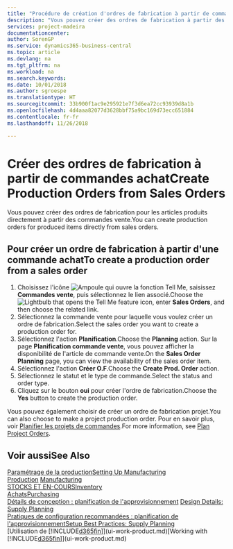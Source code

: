 ```yaml
---
title: "Procédure de création d'ordres de fabrication à partir de commandes vente | Microsoft Docs"
description: "Vous pouvez créer des ordres de fabrication à partir des commandes vente dans le département Ventes & marketing."
services: project-madeira
documentationcenter: 
author: SorenGP
ms.service: dynamics365-business-central
ms.topic: article
ms.devlang: na
ms.tgt_pltfrm: na
ms.workload: na
ms.search.keywords: 
ms.date: 10/01/2018
ms.author: sgroespe
ms.translationtype: HT
ms.sourcegitcommit: 33b900f1ac9e295921e7f3d6ea72cc93939d8a1b
ms.openlocfilehash: 4d4aaa82077d3628bbf75a9bc169d73ecc651884
ms.contentlocale: fr-fr
ms.lasthandoff: 11/26/2018

---
```

# <a name="create-production-orders-from-sales-orders"></a><span data-ttu-id="8c706-103">Créer des ordres de fabrication à partir de commandes achat</span><span class="sxs-lookup"><span data-stu-id="8c706-103">Create Production Orders from Sales Orders</span></span>
<span data-ttu-id="8c706-104">Vous pouvez créer des ordres de fabrication pour les articles produits directement à partir des commandes vente.</span><span class="sxs-lookup"><span data-stu-id="8c706-104">You can create production orders for produced items directly from sales orders.</span></span>  

## <a name="to-create-a-production-order-from-a-sales-order"></a><span data-ttu-id="8c706-105">Pour créer un ordre de fabrication à partir d'une commande achat</span><span class="sxs-lookup"><span data-stu-id="8c706-105">To create a production order from a sales order</span></span>  

1.  <span data-ttu-id="8c706-106">Choisissez l'icône ![Ampoule qui ouvre la fonction Tell Me](media/ui-search/search_small.png "Dites-moi ce que vous voulez faire"), saisissez **Commandes vente**, puis sélectionnez le lien associé.</span><span class="sxs-lookup"><span data-stu-id="8c706-106">Choose the ![Lightbulb that opens the Tell Me feature](media/ui-search/search_small.png "Tell me what you want to do") icon, enter **Sales Orders**, and then choose the related link.</span></span>  
2.  <span data-ttu-id="8c706-107">Sélectionnez la commande vente pour laquelle vous voulez créer un ordre de fabrication.</span><span class="sxs-lookup"><span data-stu-id="8c706-107">Select the sales order you want to create a production order for.</span></span>  
3.  <span data-ttu-id="8c706-108">Sélectionnez l'action **Planification**.</span><span class="sxs-lookup"><span data-stu-id="8c706-108">Choose the **Planning** action.</span></span> <span data-ttu-id="8c706-109">Sur la page **Planification commande vente**, vous pouvez afficher la disponibilité de l'article de commande vente.</span><span class="sxs-lookup"><span data-stu-id="8c706-109">On the **Sales Order Planning** page, you can view the availability of the sales order item.</span></span>  
4.  <span data-ttu-id="8c706-110">Sélectionnez l'action **Créer O.F**.</span><span class="sxs-lookup"><span data-stu-id="8c706-110">Choose the **Create Prod. Order** action.</span></span>  
5.  <span data-ttu-id="8c706-111">Sélectionnez le statut et le type de commande.</span><span class="sxs-lookup"><span data-stu-id="8c706-111">Select the status and order type.</span></span>  
6.  <span data-ttu-id="8c706-112">Cliquez sur le bouton **oui** pour créer l'ordre de fabrication.</span><span class="sxs-lookup"><span data-stu-id="8c706-112">Choose the **Yes** button to create the production order.</span></span>

<span data-ttu-id="8c706-113">Vous pouvez également choisir de créer un ordre de fabrication projet.</span><span class="sxs-lookup"><span data-stu-id="8c706-113">You can also choose to make a project production order.</span></span> <span data-ttu-id="8c706-114">Pour en savoir plus, voir [Planifier les projets de commandes](production-how-to-plan-project-orders.md).</span><span class="sxs-lookup"><span data-stu-id="8c706-114">For more information, see [Plan Project Orders](production-how-to-plan-project-orders.md).</span></span>   

## <a name="see-also"></a><span data-ttu-id="8c706-115">Voir aussi</span><span class="sxs-lookup"><span data-stu-id="8c706-115">See Also</span></span>  
[<span data-ttu-id="8c706-116">Paramétrage de la production</span><span class="sxs-lookup"><span data-stu-id="8c706-116">Setting Up Manufacturing</span></span>](production-configure-production-processes.md)  
<span data-ttu-id="8c706-117">[Production](production-manage-manufacturing.md)  </span><span class="sxs-lookup"><span data-stu-id="8c706-117">[Manufacturing](production-manage-manufacturing.md)  </span></span>  
[<span data-ttu-id="8c706-118">STOCKS ET EN-COURS</span><span class="sxs-lookup"><span data-stu-id="8c706-118">Inventory</span></span>](inventory-manage-inventory.md)  
[<span data-ttu-id="8c706-119">Achats</span><span class="sxs-lookup"><span data-stu-id="8c706-119">Purchasing</span></span>](purchasing-manage-purchasing.md)  
<span data-ttu-id="8c706-120">[Détails de conception : planification de l'approvisionnement](design-details-supply-planning.md) </span><span class="sxs-lookup"><span data-stu-id="8c706-120">[Design Details: Supply Planning](design-details-supply-planning.md) </span></span>  
[<span data-ttu-id="8c706-121">Pratiques de configuration recommandées : planification de l'approvisionnement</span><span class="sxs-lookup"><span data-stu-id="8c706-121">Setup Best Practices: Supply Planning</span></span>](setup-best-practices-supply-planning.md)  
<span data-ttu-id="8c706-122">[Utilisation de [!INCLUDE[d365fin](includes/d365fin_md.md)]](ui-work-product.md)</span><span class="sxs-lookup"><span data-stu-id="8c706-122">[Working with [!INCLUDE[d365fin](includes/d365fin_md.md)]](ui-work-product.md)</span></span>

